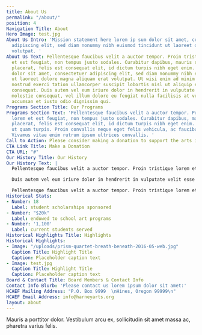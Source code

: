 ```yaml
---
title: About Us
permalink: "/about/"
position: 4
Navigation Title: About
Hero Image: test.jpg
About Us Intro: 'Mission statement here lorem ip sum dolor sit amet, consectetuer
  adipiscing elit, sed diam nonummy nibh euismod tincidunt ut laoreet dolore magna
  volutpat. '
About Us Text: Pellentesque faucibus velit a auctor tempor. Proin tristique lorem
  et est feugiat, non tempus justo sodales. Curabitur dapibus, mauris sed dapibus
  placerat, felis est consequat elit, id dictum turpis nibh eget enim. Lorem ipsum
  dolor sit amet, consectetuer adipiscing elit, sed diam nonummy nibh euismod tincidunt
  ut laoreet dolore magna aliquam erat volutpat. Ut wisi enim ad minim veniam, quis
  nostrud exerci tation ullamcorper suscipit lobortis nisl ut aliquip ex ea commodo
  consequat. Duis autem vel eum iriure dolor in hendrerit in vulputate velit esse
  molestie consequat, vel illum dolore eu feugiat nulla facilisis at vero eros et
  accumsan et iusto odio dignissim qui.
Programs Section Title: Our Programs
Programs Section Text: 'Pellentesque faucibus velit a auctor tempor. Proin tristique
  lorem et est feugiat, non tempus justo sodales. Curabitur dapibus, mauris sed dapibus
  placerat, felis est consequat elit, id dictum turpis nibh eget enim. Vestibulum
  ut quam turpis. Proin convallis neque eget felis vehicula, ac faucibus augue aliquam.
  Vivamus vitae enim rutrum ipsum ultrices convallis. '
Call to Action: Please consider making a donation to support the arts in Harney County.
CTA Link Title: Make a Donation
CTA URL: "#"
Our History Title: Our History
Our History Text: |
  Pellentesque faucibus velit a auctor tempor. Proin tristique lorem et est feugiat, non tempus justo sodales. Curabitur dapibus, mauris sed dapibus placerat, felis est consequat elit, id dictum turpis nibh eget enim. Lorem ipsum dolor sit amet, consectetuer adipiscing elit, sed diam nonummy nibh euismod tincidunt ut laoreet dolore magna aliquam erat volutpat. Ut wisi enim ad minim veniam, quis nostrud exerci tation ullamcorper suscipit lobortis nisl ut aliquip ex ea commodo consequat. Duis autem vel eum iriure dolor in hendrerit in vulputate velit esse molestie consequat, vel illum dolore eu feugiat nulla facilisis at vero eros et accumsan et iusto odio dignissim qui.

  Duis autem vel eum iriure dolor in hendrerit in vulputate velit esse molestie consequat, vel illum dolore eu feugiat nulla facilisis at vero eros et accumsan et iusto odio dignissim qui. Pellentesque faucibus velit a auctor tempor. Proin tristique lorem et est feugiat, non tempus justo sodales.

  Pellentesque faucibus velit a auctor tempor. Proin tristique lorem et est feugiat, non tempus justo sodales. Curabitur dapibus, mauris sed dapibus placerat, felis est consequat elit, id dictum turpis nibh eget enim. Lorem ipsum dolor sit amet, consectetuer adipiscing elit, sed diam nonummy nibh euismod tincidunt ut laoreet dolore magna.
Historical Stats:
- Number: 18
  Label: student scholarships sponsored
- Number: "$20k"
  Label: endowed to school art programs
- Number: '1,100'
  Label: current students served
Historical Highlights Title: Highlights
Historical Highlights:
- Image: "/uploads/prism-quartet-breath-beneath-2016-05-web.jpg"
  Caption Title: Highlight Title
  Caption: Placeholder caption text
- Image: test.jpg
  Caption Title: Highlight Title
  Caption: Placeholder caption text
Board & Contact Title: Board Members & Contact Info
Contact Info Blurb: 'Please contact us lorem ipsum dolor sit amet:'
HCAEF Mailing Address: "P.O. Box 9999  \nHines, Oregon 99999\n"
HCAEF Email Address: info@harneyarts.org
layout: about
---
```


Mauris a porttitor dolor. Vestibulum arcu ex, sollicitudin sit amet massa ac, pharetra varius felis.
